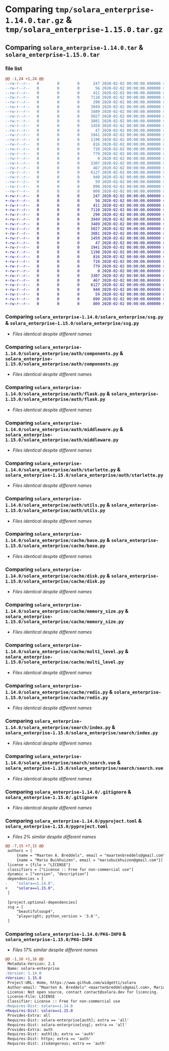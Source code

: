 # Comparing `tmp/solara_enterprise-1.14.0.tar.gz` & `tmp/solara_enterprise-1.15.0.tar.gz`

## Comparing `solara_enterprise-1.14.0.tar` & `solara_enterprise-1.15.0.tar`

### file list

```diff
@@ -1,24 +1,24 @@
--rw-r--r--   0        0        0      247 2020-02-02 00:00:00.000000 solara_enterprise-1.14.0/RELEASE.md
--rw-r--r--   0        0        0       56 2020-02-02 00:00:00.000000 solara_enterprise-1.14.0/solara_enterprise/__init__.py
--rw-r--r--   0        0        0      411 2020-02-02 00:00:00.000000 solara_enterprise-1.14.0/solara_enterprise/license.py
--rw-r--r--   0        0        0     7118 2020-02-02 00:00:00.000000 solara_enterprise-1.14.0/solara_enterprise/ssg.py
--rw-r--r--   0        0        0      290 2020-02-02 00:00:00.000000 solara_enterprise-1.14.0/solara_enterprise/auth/__init__.py
--rw-r--r--   0        0        0     3949 2020-02-02 00:00:00.000000 solara_enterprise-1.14.0/solara_enterprise/auth/components.py
--rw-r--r--   0        0        0     3489 2020-02-02 00:00:00.000000 solara_enterprise-1.14.0/solara_enterprise/auth/flask.py
--rw-r--r--   0        0        0     5027 2020-02-02 00:00:00.000000 solara_enterprise-1.14.0/solara_enterprise/auth/middleware.py
--rw-r--r--   0        0        0     3881 2020-02-02 00:00:00.000000 solara_enterprise-1.14.0/solara_enterprise/auth/starlette.py
--rw-r--r--   0        0        0     1459 2020-02-02 00:00:00.000000 solara_enterprise-1.14.0/solara_enterprise/auth/utils.py
--rw-r--r--   0        0        0       47 2020-02-02 00:00:00.000000 solara_enterprise-1.14.0/solara_enterprise/cache/__init__.py
--rw-r--r--   0        0        0     1941 2020-02-02 00:00:00.000000 solara_enterprise-1.14.0/solara_enterprise/cache/base.py
--rw-r--r--   0        0        0     1190 2020-02-02 00:00:00.000000 solara_enterprise-1.14.0/solara_enterprise/cache/disk.py
--rw-r--r--   0        0        0      816 2020-02-02 00:00:00.000000 solara_enterprise-1.14.0/solara_enterprise/cache/memory_size.py
--rw-r--r--   0        0        0      710 2020-02-02 00:00:00.000000 solara_enterprise-1.14.0/solara_enterprise/cache/multi_level.py
--rw-r--r--   0        0        0      779 2020-02-02 00:00:00.000000 solara_enterprise-1.14.0/solara_enterprise/cache/redis.py
--rw-r--r--   0        0        0        0 2020-02-02 00:00:00.000000 solara_enterprise-1.14.0/solara_enterprise/search/__init__.py
--rw-r--r--   0        0        0     3307 2020-02-02 00:00:00.000000 solara_enterprise-1.14.0/solara_enterprise/search/index.py
--rw-r--r--   0        0        0      467 2020-02-02 00:00:00.000000 solara_enterprise-1.14.0/solara_enterprise/search/search.py
--rw-r--r--   0        0        0     6127 2020-02-02 00:00:00.000000 solara_enterprise-1.14.0/solara_enterprise/search/search.vue
--rw-r--r--   0        0        0      940 2020-02-02 00:00:00.000000 solara_enterprise-1.14.0/.gitignore
--rw-r--r--   0        0        0       59 2020-02-02 00:00:00.000000 solara_enterprise-1.14.0/LICENSE
--rw-r--r--   0        0        0      890 2020-02-02 00:00:00.000000 solara_enterprise-1.14.0/pyproject.toml
--rw-r--r--   0        0        0      809 2020-02-02 00:00:00.000000 solara_enterprise-1.14.0/PKG-INFO
+-rw-r--r--   0        0        0      247 2020-02-02 00:00:00.000000 solara_enterprise-1.15.0/RELEASE.md
+-rw-r--r--   0        0        0       56 2020-02-02 00:00:00.000000 solara_enterprise-1.15.0/solara_enterprise/__init__.py
+-rw-r--r--   0        0        0      411 2020-02-02 00:00:00.000000 solara_enterprise-1.15.0/solara_enterprise/license.py
+-rw-r--r--   0        0        0     7118 2020-02-02 00:00:00.000000 solara_enterprise-1.15.0/solara_enterprise/ssg.py
+-rw-r--r--   0        0        0      290 2020-02-02 00:00:00.000000 solara_enterprise-1.15.0/solara_enterprise/auth/__init__.py
+-rw-r--r--   0        0        0     3949 2020-02-02 00:00:00.000000 solara_enterprise-1.15.0/solara_enterprise/auth/components.py
+-rw-r--r--   0        0        0     3489 2020-02-02 00:00:00.000000 solara_enterprise-1.15.0/solara_enterprise/auth/flask.py
+-rw-r--r--   0        0        0     5027 2020-02-02 00:00:00.000000 solara_enterprise-1.15.0/solara_enterprise/auth/middleware.py
+-rw-r--r--   0        0        0     3881 2020-02-02 00:00:00.000000 solara_enterprise-1.15.0/solara_enterprise/auth/starlette.py
+-rw-r--r--   0        0        0     1459 2020-02-02 00:00:00.000000 solara_enterprise-1.15.0/solara_enterprise/auth/utils.py
+-rw-r--r--   0        0        0       47 2020-02-02 00:00:00.000000 solara_enterprise-1.15.0/solara_enterprise/cache/__init__.py
+-rw-r--r--   0        0        0     1941 2020-02-02 00:00:00.000000 solara_enterprise-1.15.0/solara_enterprise/cache/base.py
+-rw-r--r--   0        0        0     1190 2020-02-02 00:00:00.000000 solara_enterprise-1.15.0/solara_enterprise/cache/disk.py
+-rw-r--r--   0        0        0      816 2020-02-02 00:00:00.000000 solara_enterprise-1.15.0/solara_enterprise/cache/memory_size.py
+-rw-r--r--   0        0        0      710 2020-02-02 00:00:00.000000 solara_enterprise-1.15.0/solara_enterprise/cache/multi_level.py
+-rw-r--r--   0        0        0      779 2020-02-02 00:00:00.000000 solara_enterprise-1.15.0/solara_enterprise/cache/redis.py
+-rw-r--r--   0        0        0        0 2020-02-02 00:00:00.000000 solara_enterprise-1.15.0/solara_enterprise/search/__init__.py
+-rw-r--r--   0        0        0     3307 2020-02-02 00:00:00.000000 solara_enterprise-1.15.0/solara_enterprise/search/index.py
+-rw-r--r--   0        0        0      467 2020-02-02 00:00:00.000000 solara_enterprise-1.15.0/solara_enterprise/search/search.py
+-rw-r--r--   0        0        0     6127 2020-02-02 00:00:00.000000 solara_enterprise-1.15.0/solara_enterprise/search/search.vue
+-rw-r--r--   0        0        0      940 2020-02-02 00:00:00.000000 solara_enterprise-1.15.0/.gitignore
+-rw-r--r--   0        0        0       59 2020-02-02 00:00:00.000000 solara_enterprise-1.15.0/LICENSE
+-rw-r--r--   0        0        0      890 2020-02-02 00:00:00.000000 solara_enterprise-1.15.0/pyproject.toml
+-rw-r--r--   0        0        0      809 2020-02-02 00:00:00.000000 solara_enterprise-1.15.0/PKG-INFO
```

### Comparing `solara_enterprise-1.14.0/solara_enterprise/ssg.py` & `solara_enterprise-1.15.0/solara_enterprise/ssg.py`

 * *Files identical despite different names*

### Comparing `solara_enterprise-1.14.0/solara_enterprise/auth/components.py` & `solara_enterprise-1.15.0/solara_enterprise/auth/components.py`

 * *Files identical despite different names*

### Comparing `solara_enterprise-1.14.0/solara_enterprise/auth/flask.py` & `solara_enterprise-1.15.0/solara_enterprise/auth/flask.py`

 * *Files identical despite different names*

### Comparing `solara_enterprise-1.14.0/solara_enterprise/auth/middleware.py` & `solara_enterprise-1.15.0/solara_enterprise/auth/middleware.py`

 * *Files identical despite different names*

### Comparing `solara_enterprise-1.14.0/solara_enterprise/auth/starlette.py` & `solara_enterprise-1.15.0/solara_enterprise/auth/starlette.py`

 * *Files identical despite different names*

### Comparing `solara_enterprise-1.14.0/solara_enterprise/auth/utils.py` & `solara_enterprise-1.15.0/solara_enterprise/auth/utils.py`

 * *Files identical despite different names*

### Comparing `solara_enterprise-1.14.0/solara_enterprise/cache/base.py` & `solara_enterprise-1.15.0/solara_enterprise/cache/base.py`

 * *Files identical despite different names*

### Comparing `solara_enterprise-1.14.0/solara_enterprise/cache/disk.py` & `solara_enterprise-1.15.0/solara_enterprise/cache/disk.py`

 * *Files identical despite different names*

### Comparing `solara_enterprise-1.14.0/solara_enterprise/cache/memory_size.py` & `solara_enterprise-1.15.0/solara_enterprise/cache/memory_size.py`

 * *Files identical despite different names*

### Comparing `solara_enterprise-1.14.0/solara_enterprise/cache/multi_level.py` & `solara_enterprise-1.15.0/solara_enterprise/cache/multi_level.py`

 * *Files identical despite different names*

### Comparing `solara_enterprise-1.14.0/solara_enterprise/cache/redis.py` & `solara_enterprise-1.15.0/solara_enterprise/cache/redis.py`

 * *Files identical despite different names*

### Comparing `solara_enterprise-1.14.0/solara_enterprise/search/index.py` & `solara_enterprise-1.15.0/solara_enterprise/search/index.py`

 * *Files identical despite different names*

### Comparing `solara_enterprise-1.14.0/solara_enterprise/search/search.vue` & `solara_enterprise-1.15.0/solara_enterprise/search/search.vue`

 * *Files identical despite different names*

### Comparing `solara_enterprise-1.14.0/.gitignore` & `solara_enterprise-1.15.0/.gitignore`

 * *Files identical despite different names*

### Comparing `solara_enterprise-1.14.0/pyproject.toml` & `solara_enterprise-1.15.0/pyproject.toml`

 * *Files 2% similar despite different names*

```diff
@@ -7,15 +7,15 @@
 authors = [
     {name = "Maarten A. Breddels", email = "maartenbreddels@gmail.com"},
     {name = "Mario Buikhuizen", email = "mariobuikhuizen@gmail.com"}]
 license = {file = "LICENSE"}
 classifiers = ["License :: Free for non-commercial use"]
 dynamic = ["version", "description"]
 dependencies = [
-    "solara==1.14.0",
+    "solara==1.15.0",
 ]
 
 [project.optional-dependencies]
 ssg = [
     "beautifulsoup4",
     "playwright; python_version > '3.6'",
 ]
```

### Comparing `solara_enterprise-1.14.0/PKG-INFO` & `solara_enterprise-1.15.0/PKG-INFO`

 * *Files 17% similar despite different names*

```diff
@@ -1,16 +1,16 @@
 Metadata-Version: 2.1
 Name: solara-enterprise
-Version: 1.14.0
+Version: 1.15.0
 Project-URL: Home, https://www.github.com/widgetti/solara
 Author-email: "Maarten A. Breddels" <maartenbreddels@gmail.com>, Mario Buikhuizen <mariobuikhuizen@gmail.com>
 License: Not open source, contact contact@solara.dev for licencing.
 License-File: LICENSE
 Classifier: License :: Free for non-commercial use
-Requires-Dist: solara==1.14.0
+Requires-Dist: solara==1.15.0
 Provides-Extra: all
 Requires-Dist: solara-enterprise[auth]; extra == 'all'
 Requires-Dist: solara-enterprise[ssg]; extra == 'all'
 Provides-Extra: auth
 Requires-Dist: authlib; extra == 'auth'
 Requires-Dist: httpx; extra == 'auth'
 Requires-Dist: itsdangerous; extra == 'auth'
```

